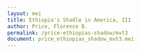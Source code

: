 ```yaml
---
layout: mei
title: Ethiopia's Shadle in America, III
author: Price, Florence B.
permalink: /price-ethiopias-shadow/mvt3
document: price_ethiopias_shadow_mvt3.mei
---
```

